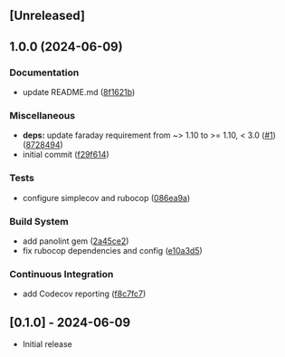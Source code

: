 ## [Unreleased]

## 1.0.0 (2024-06-09)


### Documentation

* update README.md ([8f1621b](https://github.com/yetti/bgg_api/commit/8f1621b34bc38e421b11958e40258acaa87a9795))


### Miscellaneous

* **deps:** update faraday requirement from ~&gt; 1.10 to >= 1.10, &lt; 3.0 ([#1](https://github.com/yetti/bgg_api/issues/1)) ([8728494](https://github.com/yetti/bgg_api/commit/8728494feba26d53391aa28adfd19fe208e096a4))
* initial commit ([f29f614](https://github.com/yetti/bgg_api/commit/f29f614eca91d9efedef7f3a96a6f91f348a6bdd))


### Tests

* configure simplecov and rubocop ([086ea9a](https://github.com/yetti/bgg_api/commit/086ea9ab24982cbf5a64cc58de93a4d580947295))


### Build System

* add panolint gem ([2a45ce2](https://github.com/yetti/bgg_api/commit/2a45ce21009d2fe4df06f86f55deaaa7405a3d05))
* fix rubocop dependencies and config ([e10a3d5](https://github.com/yetti/bgg_api/commit/e10a3d5105221513f6881256a26e760d4e22c6b4))


### Continuous Integration

* add Codecov reporting ([f8c7fc7](https://github.com/yetti/bgg_api/commit/f8c7fc73ad7c3aeda008e499d80bf2694399b829))

## [0.1.0] - 2024-06-09

- Initial release
